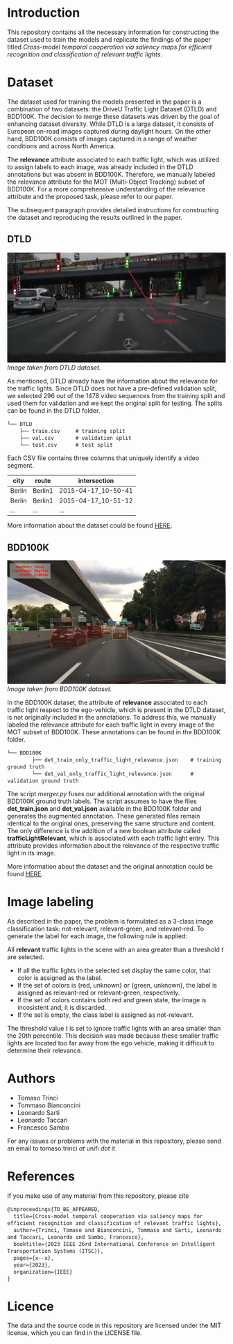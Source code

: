 # Introduction
This repository contains all the necessary information for constructing the dataset used to train the models and replicate the findings of the paper titled *Cross-model temporal cooperation via saliency maps for efficient recognition and classification of relevant traffic lights*.

# Dataset
The dataset used for training the models presented in the paper is a combination of two datasets: the DriveU Traffic Light Dataset (DTLD) and BDD100K. The decision to merge these datasets was driven by the goal of enhancing dataset diversity. While DTLD is a large dataset, it consists of European on-road images captured during daylight hours. On the other hand, BDD100K consists of images captured in a range of weather conditions and across North America.

The **relevance** attribute associated to each traffic light, which was utilized to assign labels to each image, was already included in the DTLD annotations but was absent in BDD100K. Therefore, we manually labeled the relevance attribute for the MOT (Multi-Object Tracking) subset of BDD100K. For a more comprehensive understanding of the relevance attribute and the proposed task, please refer to our paper.

The subsequent paragraph provides detailed instructions for constructing the dataset and reproducing the results outlined in the paper.


## DTLD
<p>
	<img src="/src/DTLD.jpg" alt="DTLD">
	<em>Image taken from DTLD dataset.</em>
</p>

As mentioned, DTLD already have the information about the relevance for the traffic lights. Since DTLD does not have a pre-defined validation split, we selected 296 out of the 1478 video sequences from the training split and used them for validation and we kept the original split for testing. The splits can be found in the DTLD folder.
    
    └── DTLD              
        ├── train.csv     # training split
        ├── val.csv       # validation split
        └── test.csv      # test split

Each CSV file contains three columns that uniquely identify a video segment. 

| city   	| route   	| intersection        	|
|--------	|---------	|---------------------	|
| Berlin 	| Berlin1 	| 2015-04-17_10-50-41 	|
| Berlin 	| Berlin1 	| 2015-04-17_10-51-12 	|
| ...    	| ...     	| ...                 	|

More information about the dataset could be found [HERE](https://www.uni-ulm.de/in/iui-drive-u/projekte/driveu-traffic-light-dataset/). 

## BDD100K
<p>
	<img src="/src/BDD.png" alt="BDD100k">
	<em>Image taken from BDD100K dataset.</em>
</p>

In the BDD100K dataset, the attribute of **relevance** associated to each traffic light respect to the ego-vehicle, which is present in the DTLD dataset, is not originally included in the annotations. To address this, we manually labeled the relevance attribute for each traffic light in every image of the MOT subset of BDD100K. These annotations can be found in the BDD100K folder.

	└── BDD100K             
	        ├── det_train_only_traffic_light_relevance.json    # training ground truth
	        └── det_val_only_traffic_light_relevance.json      # validation ground truth

The script *merger.py* fuses our additional annotation with the original BDD100K ground truth labels. The script assumes to have the files **det_train.json** and **det_val.json** available in the BDD100K folder and generates the augmented annotation. These generated files remain identical to the original ones, preserving the same structure and content. The only difference is the addition of a new boolean attribute called **trafficLightRelevant**, which is associated with each traffic light entry. This attribute provides information about the relevance of the respective traffic light in its image.

More information about the dataset and the original annotation could be found [HERE](https://www.vis.xyz/bdd100k/). 

# Image labeling
As described in the paper, the problem is formulated as a 3-class image classification task: not-relevant, relevant-green, and relevant-red. To generate the label for each image, the following rule is applied:

All **relevant** traffic lights in the scene with an area greater than a threshold $t$ are selected.
* If all the traffic lights in the selected set display the same color, that color is assigned as the label.
* If the set of colors is {red, unknown} or {green, unknown}, the label is assigned as relevant-red or relevant-green, respectively.
* If the set of colors contains both red and green state, the image is incosistent and, it is discarded.
* If the set is empty, the class label is assigned as not-relevant.

The threshold value $t$ is set to ignore traffic lights with an area smaller than the 20th percentile. This decision was made because these smaller traffic lights are located too far away from the ego vehicle, making it difficult to determine their relevance.

# Authors
- Tomaso Trinci
- Tommaso Bianconcini
- Leonardo Sarti
- Leonardo Taccari
- Francesco Sambo
  
For any issues or problems with the material in this repository, please send an email to tomaso.trinci *at* unifi *dot* it.

# References
If you make use of any material from this repository, please cite
```
@inproceedings{TO_BE_APPEARED,
  title={Cross-model temporal cooperation via saliency maps for efficient recognition and classification of relevant traffic lights},
  author={Trinci, Tomaso and Bianconcini, Tommaso and Sarti, Leonardo and Taccari, Leonardo and Sambo, Francesco},
  booktitle={2023 IEEE 26rd International Conference on Intelligent Transportation Systems (ITSC)},
  pages={x--x},
  year={2023},
  organization={IEEE}
}
```
# Licence
The data and the source code in this repository are licensed under the MIT license, which you can find in the LICENSE file.
